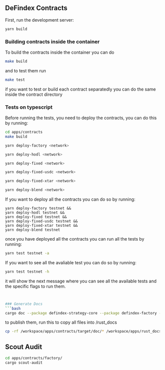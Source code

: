 ## DeFindex Contracts

First, run the development server:

```bash
yarn build
```

### Building contracts inside the container
To build the contracts inside the container you can do 
```bash
make build
```
and to test them run

```bash 
make test
```
if you want to test or build each contract separatedly you can do the same inside the contract directory

### Tests on typescript

Before running the tests, you need to deploy the contracts, you can do this by running:

```bash 
cd apps/contracts
make build
```

```bash 
yarn deploy-factory <network>
```
```bash 
yarn deploy-hodl <network>
```
```bash 
yarn deploy-fixed <network>
```
```bash 
yarn deploy-fixed-usdc <network>
```
```bash 
yarn deploy-fixed-xtar <network>
```
```bash 
yarn deploy-blend <network>
```

If you want to deploy all the contracts you can do so by running:
```
yarn deploy-factory testnet && 
yarn deploy-hodl testnet && 
yarn deploy-fixed testnet && 
yarn deploy-fixed-usdc testnet && 
yarn deploy-fixed-xtar testnet && 
yarn deploy-blend testnet
```

once you have deployed all the contracts you can run all the tests by running:

```bash
yarn test testnet -a
```
If you want to see all the avaliable test you can do so by running:

```bash
yarn test testnet -h
```
it will show the next message where you can see all the available tests and the specific flags to run them.
  
  ```bash


### Generate Docs
```bash 
cargo doc --package defindex-strategy-core --package defindex-factory --package defindex-vault --no-deps
```

to publish them, run this to copy all files into /rust_docs
```bash
cp -rf /workspace/apps/contracts/target/doc/* /workspace/apps/rust_docs/
```

## Scout Audit
```bash
cd apps/contracts/factory/
cargo scout-audit
```
